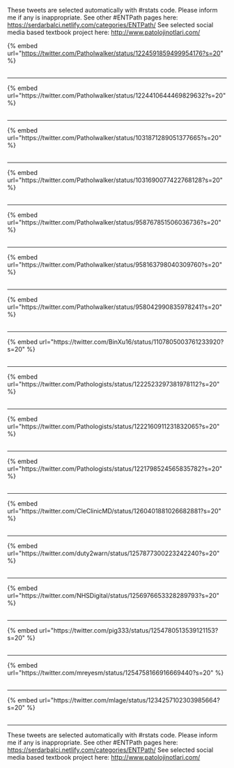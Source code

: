 

These tweets are selected automatically with #rstats code. Please inform me if any is inappropriate.
See other #ENTPath pages here: https://serdarbalci.netlify.com/categories/ENTPath/ 
See selected social media based textbook project here: http://www.patolojinotlari.com/

{% embed url="https://twitter.com/Patholwalker/status/1224591859499954176?s=20" %}<br>
<br>
<hr>
{% embed url="https://twitter.com/Patholwalker/status/1224410644469829632?s=20" %}<br>
<br>
<hr>
{% embed url="https://twitter.com/Patholwalker/status/1031871289051377665?s=20" %}<br>
<br>
<hr>
{% embed url="https://twitter.com/Patholwalker/status/1031690077422768128?s=20" %}<br>
<br>
<hr>
{% embed url="https://twitter.com/Patholwalker/status/958767851506036736?s=20" %}<br>
<br>
<hr>
{% embed url="https://twitter.com/Patholwalker/status/958163798040309760?s=20" %}<br>
<br>
<hr>
{% embed url="https://twitter.com/Patholwalker/status/958042990835978241?s=20" %}<br>
<br>
<hr>
{% embed url="https://twitter.com/BinXu16/status/1107805003761233920?s=20" %}<br>
<br>
<hr>
{% embed url="https://twitter.com/Pathologists/status/1222523297381978112?s=20" %}<br>
<br>
<hr>
{% embed url="https://twitter.com/Pathologists/status/1222160911231832065?s=20" %}<br>
<br>
<hr>
{% embed url="https://twitter.com/Pathologists/status/1221798524565835782?s=20" %}<br>
<br>
<hr>
{% embed url="https://twitter.com/CleClinicMD/status/1260401881026682881?s=20" %}<br>
<br>
<hr>
{% embed url="https://twitter.com/duty2warn/status/1257877300223242240?s=20" %}<br>
<br>
<hr>
{% embed url="https://twitter.com/NHSDigital/status/1256976653328289793?s=20" %}<br>
<br>
<hr>
{% embed url="https://twitter.com/pig333/status/1254780513539121153?s=20" %}<br>
<br>
<hr>
{% embed url="https://twitter.com/mreyesm/status/1254758166916669440?s=20" %}<br>
<br>
<hr>
{% embed url="https://twitter.com/mlage/status/1234257102303985664?s=20" %}<br>
<br>
<hr>


These tweets are selected automatically with #rstats code. Please inform me if any is inappropriate.
See other #ENTPath pages here: https://serdarbalci.netlify.com/categories/ENTPath/ 
See selected social media based textbook project here: http://www.patolojinotlari.com/
